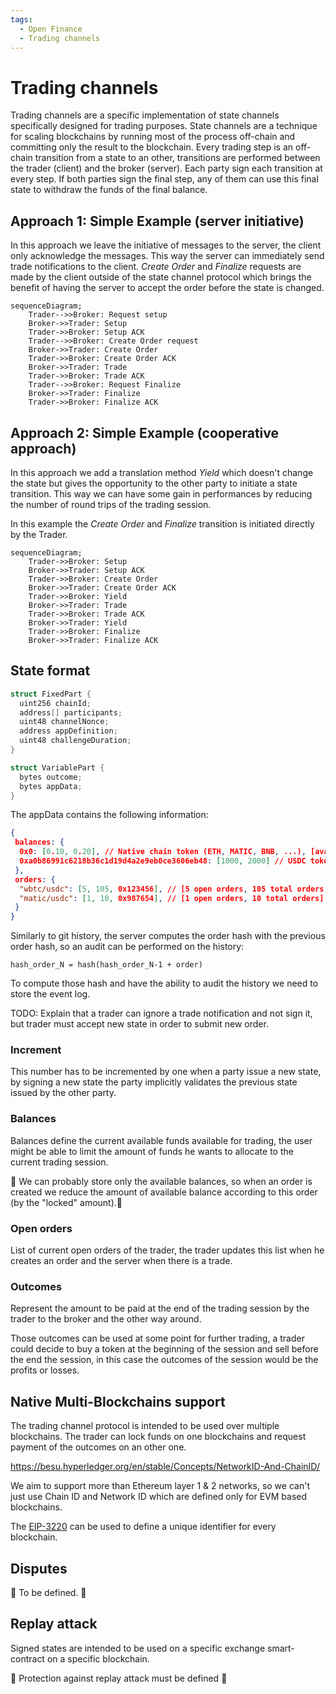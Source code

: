 ```yaml
---
tags:
  - Open Finance
  - Trading channels
---
```


# Trading channels

Trading channels are a specific implementation of state channels specifically designed for trading purposes. State channels are a technique for scaling blockchains by running most of the process off-chain and committing only the result to the blockchain. Every trading step is an off-chain transition from a state to an other, transitions are performed between the trader (client) and the broker (server). Each party sign each transition at every step. If both parties sign the final step, any of them can use this final state to withdraw the funds of the final balance.



## Approach 1: Simple Example (server initiative)

In this approach we leave the initiative of messages to the server, the client only acknowledge the messages. This way the server can immediately send trade notifications to the client. *Create Order* and *Finalize* requests are made by the client outside of the state channel protocol which brings the benefit of having the server to accept the order before the state is changed.


```mermaid
sequenceDiagram;
    Trader-->>Broker: Request setup
    Broker->>Trader: Setup
    Trader->>Broker: Setup ACK
    Trader-->>Broker: Create Order request
    Broker->>Trader: Create Order
    Trader->>Broker: Create Order ACK
    Broker->>Trader: Trade
    Trader->>Broker: Trade ACK
    Trader-->>Broker: Request Finalize
    Broker->>Trader: Finalize
    Trader->>Broker: Finalize ACK

```

## Approach 2: Simple Example (cooperative approach)

In this approach we add a translation method *Yield* which doesn't change the state but gives the opportunity to the other party to initiate a state transition. This way we can have some gain in performances by reducing the number of round trips of the trading session.

In this example the *Create Order* and *Finalize* transition is initiated directly by the Trader.


```mermaid
sequenceDiagram;
    Trader->>Broker: Setup
    Broker->>Trader: Setup ACK
    Trader->>Broker: Create Order
    Broker->>Trader: Create Order ACK
    Trader->>Broker: Yield
    Broker->>Trader: Trade
    Trader->>Broker: Trade ACK
    Broker->>Trader: Yield
    Trader->>Broker: Finalize
    Broker->>Trader: Finalize ACK

```

## State format

```c
struct FixedPart {
  uint256 chainId;
  address[] participants;
  uint48 channelNonce;
  address appDefinition;
  uint48 challengeDuration;
}
```



```c
struct VariablePart {
  bytes outcome;
  bytes appData;
}
```



The appData contains the following information:

```json
{
 balances: {
  0x0: [0.10, 0.20], // Native chain token (ETH, MATIC, BNB, ...), [available, locked]
  0xa0b86991c6218b36c1d19d4a2e9eb0ce3606eb48: [1000, 2000] // USDC token address on ETH
 },
 orders: {
  "wbtc/usdc": [5, 105, 0x123456], // [5 open orders, 105 total orders, checksum of the last open order of the user]
  "matic/usdc": [1, 10, 0x987654], // [1 open orders, 10 total orders]
 }
}
```



Similarly to git history, the server computes the order hash with the previous order hash, so an audit can be performed on the history:

```hash_order_N = hash(hash_order_N-1 + order)```



To compute those hash and have the ability to audit the history we need to store the event log.

TODO: Explain that a trader can ignore a trade notification and not sign it, but trader must accept new state in order to submit new order.

### Increment

This number has to be incremented by one when a party issue a new state, by signing a new state the party implicitly validates the previous state issued by the other party.

### Balances

Balances define the current available funds available for trading, the user might be able to limit the amount of funds he wants to allocate to the current trading session.

:construction: We can probably store only the available balances, so when an order is created we reduce the amount of available balance according to this order (by the "locked" amount).:construction:

### Open orders

List of current open orders of the trader, the trader updates this list when he creates an order and the server when there is a trade.

### Outcomes

Represent the amount to be paid at the end of the trading session by the trader to the broker and the other way around.

Those outcomes can be used at some point for further trading, a trader could decide to buy a token at the beginning of the session and sell before the end the session, in this case the outcomes of the session would be the profits or losses.

## Native Multi-Blockchains support

The trading channel protocol is intended to be used over multiple blockchains. The trader can lock funds on one blockchains and request payment of the outcomes on an other one.

https://besu.hyperledger.org/en/stable/Concepts/NetworkID-And-ChainID/

We aim to support more than Ethereum layer 1 & 2 networks, so we can't just use Chain ID and Network ID which are defined only for EVM based blockchains.

The [EIP-3220](https://eips.ethereum.org/EIPS/eip-3220) can be used to define a unique identifier for every blockchain.



## Disputes

:construction: To be defined. :construction:



## Replay attack

Signed states are intended to be used on a specific exchange smart-contract on a specific blockchain.

:construction: Protection against replay attack must be defined :construction: